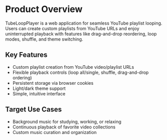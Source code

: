 # Product Overview

TubeLoopPlayer is a web application for seamless YouTube playlist looping. Users can create custom playlists from YouTube URLs and enjoy uninterrupted playback with features like drag-and-drop reordering, loop modes, shuffle, and theme switching.

## Key Features
- Custom playlist creation from YouTube video/playlist URLs
- Flexible playback controls (loop all/single, shuffle, drag-and-drop ordering)
- Persistent storage via browser cookies
- Light/dark theme support
- Simple, intuitive interface

## Target Use Cases
- Background music for studying, working, or relaxing
- Continuous playback of favorite video collections
- Custom music curation and organization